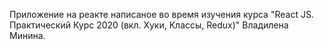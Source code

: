 Приложение на реакте написаное во время изучения курса "React JS. Практический Курс 2020 (вкл. Хуки, Классы, Redux)" Владилена Минина.
